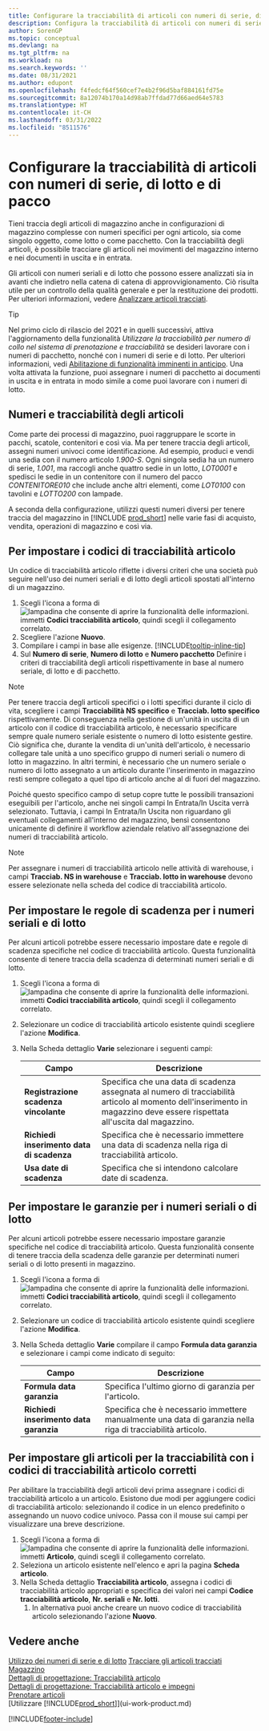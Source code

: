 ```yaml
---
title: Configurare la tracciabilità di articoli con numeri di serie, di lotto e di pacco
description: Configura la tracciabilità di articoli con numeri di serie, di lotto e di pacco
author: SorenGP
ms.topic: conceptual
ms.devlang: na
ms.tgt_pltfrm: na
ms.workload: na
ms.search.keywords: ''
ms.date: 08/31/2021
ms.author: edupont
ms.openlocfilehash: f4fedcf64f560cef7e4b2f96d5baf884161fd75e
ms.sourcegitcommit: 8a12074b170a14d98ab7ffdad77d66aed64e5783
ms.translationtype: HT
ms.contentlocale: it-CH
ms.lasthandoff: 03/31/2022
ms.locfileid: "8511576"
---
```

# <a name="set-up-item-tracking-with-serial-lot-and-package-numbers"></a>Configurare la tracciabilità di articoli con numeri di serie, di lotto e di pacco

Tieni traccia degli articoli di magazzino anche in configurazioni di magazzino complesse con numeri specifici per ogni articolo, sia come singolo oggetto, come lotto o come pacchetto. Con la tracciabilità degli articoli, è possibile tracciare gli articoli nei movimenti del magazzino interno e nei documenti in uscita e in entrata.

Gli articoli con numeri seriali e di lotto che possono essere analizzati sia in avanti che indietro nella catena di catena di approvvigionamento. Ciò risulta utile per un controllo della qualità generale e per la restituzione dei prodotti. Per ulteriori informazioni, vedere [Analizzare articoli tracciati](inventory-how-to-trace-item-tracked-items.md).  

> [!TIP]
> Nel primo ciclo di rilascio del 2021 e in quelli successivi, attiva l'aggiornamento della funzionalità *Utilizzare la tracciabilità per numero di collo nel sistema di prenotazione e tracciabilità* se desideri lavorare con i numeri di pacchetto, nonché con i numeri di serie e di lotto. Per ulteriori informazioni, vedi [Abilitazione di funzionalità imminenti in anticipo](admin-feature-management.md). Una volta attivata la funzione, puoi assegnare i numeri di pacchetto ai documenti in uscita e in entrata in modo simile a come puoi lavorare con i numeri di lotto.  

## <a name="numbers-and-item-tracking"></a>Numeri e tracciabilità degli articoli

Come parte dei processi di magazzino, puoi raggruppare le scorte in pacchi, scatole, contenitori e così via. Ma per tenere traccia degli articoli, assegni numeri univoci come identificazione. Ad esempio, produci e vendi una sedia con il numero articolo *1.900-S*. Ogni singola sedia ha un numero di serie, *1.001*, ma raccogli anche quattro sedie in un lotto, *LOT0001* e spedisci le sedie in un contenitore con il numero del pacco *CONTENITORE010* che include anche altri elementi, come *LOT0100* con tavolini e *LOTTO200* con lampade.  

A seconda della configurazione, utilizzi questi numeri diversi per tenere traccia del magazzino in [!INCLUDE [prod_short](includes/prod_short.md)] nelle varie fasi di acquisto, vendita, operazioni di magazzino e così via.

## <a name="to-set-up-item-tracking-codes"></a>Per impostare i codici di tracciabilità articolo

Un codice di tracciabilità articolo riflette i diversi criteri che una società può seguire nell'uso dei numeri seriali e di lotto degli articoli spostati all'interno di un magazzino.  

1. Scegli l'icona a forma di ![lampadina che consente di aprire la funzionalità delle informazioni.](media/ui-search/search_small.png "Dimmi cosa vuoi fare") immetti **Codici tracciabilità articolo**, quindi scegli il collegamento correlato.  
2. Scegliere l'azione **Nuovo**.
3. Compilare i campi in base alle esigenze. [!INCLUDE[tooltip-inline-tip](includes/tooltip-inline-tip_md.md)]  
4. Sul **Numero di serie**, **Numero di lotto** e **Numero pacchetto** Definire i criteri di tracciabilità degli articoli rispettivamente in base al numero seriale, di lotto e di pacchetto.  

> [!NOTE]  
> Per tenere traccia degli articoli specifici o i lotti specifici durante il ciclo di vita, scegliere i campi **Tracciabilità NS specifico** e **Tracciab. lotto specifico** rispettivamente. Di conseguenza nella gestione di un'unità in uscita di un articolo con il codice di tracciabilità articolo, è necessario specificare sempre quale numero seriale esistente o numero di lotto esistente gestire. Ciò significa che, durante la vendita di un'unità dell'articolo, è necessario collegare tale unità a uno specifico gruppo di numeri seriali o numero di lotto in magazzino. In altri termini, è necessario che un numero seriale o numero di lotto assegnato a un articolo durante l'inserimento in magazzino resti sempre collegato a quel tipo di articolo anche al di fuori del magazzino.

Poiché questo specifico campo di setup copre tutte le possibili transazioni eseguibili per l'articolo, anche nei singoli campi In Entrata/In Uscita verrà selezionato. Tuttavia, i campi In Entrata/In Uscita non riguardano gli eventuali collegamenti all'interno del magazzino, bensì consentono unicamente di definire il workflow aziendale relativo all'assegnazione dei numeri di tracciabilità articolo.  

> [!NOTE]  
>  Per assegnare i numeri di tracciabilità articolo nelle attività di warehouse, i campi **Tracciab. NS in warehouse** e **Tracciab. lotto in warehouse** devono essere selezionate nella scheda del codice di tracciabilità articolo.  

## <a name="to-set-up-expiration-rules-for-serial-or-lot-numbers"></a>Per impostare le regole di scadenza per i numeri seriali e di lotto

Per alcuni articoli potrebbe essere necessario impostare date e regole di scadenza specifiche nel codice di tracciabilità articolo. Questa funzionalità consente di tenere traccia della scadenza di determinati numeri seriali e di lotto.

1. Scegli l'icona a forma di ![lampadina che consente di aprire la funzionalità delle informazioni.](media/ui-search/search_small.png "Dimmi cosa vuoi fare") immetti **Codici tracciabilità articolo**, quindi scegli il collegamento correlato.
2. Selezionare un codice di tracciabilità articolo esistente quindi scegliere l'azione **Modifica**.  
3. Nella Scheda dettaglio **Varie** selezionare i seguenti campi:  

    |Campo|Descrizione|  
    |---------------------------------|---------------------------------------|  
    |**Registrazione scadenza vincolante**|Specifica che una data di scadenza assegnata al numero di tracciabilità articolo al momento dell'inserimento in magazzino deve essere rispettata all'uscita dal magazzino.|  
    |**Richiedi inserimento data di scadenza**|Specifica che è necessario immettere una data di scadenza nella riga di tracciabilità articolo.|  
    |**Usa date di scadenza**|Specifica che si intendono calcolare date di scadenza. |  

## <a name="to-set-up-warranties-for-serial-or-lot-numbers"></a>Per impostare le garanzie per i numeri seriali o di lotto

Per alcuni articoli potrebbe essere necessario impostare garanzie specifiche nel codice di tracciabilità articolo. Questa funzionalità consente di tenere traccia della scadenza delle garanzie per determinati numeri seriali o di lotto presenti in magazzino.  

1. Scegli l'icona a forma di ![lampadina che consente di aprire la funzionalità delle informazioni.](media/ui-search/search_small.png "Dimmi cosa vuoi fare") immetti **Codici tracciabilità articolo**, quindi scegli il collegamento correlato.  
2. Selezionare un codice di tracciabilità articolo esistente quindi scegliere l'azione **Modifica**.  
3. Nella Scheda dettaglio **Varie** compilare il campo **Formula data garanzia** e selezionare i campi come indicato di seguito:  

    |Campo|Descrizione|  
    |---------------------------------|---------------------------------------|  
    |**Formula data garanzia**|Specifica l'ultimo giorno di garanzia per l'articolo.|  
    |**Richiedi inserimento data garanzia**|Specifica che è necessario immettere manualmente una data di garanzia nella riga di tracciabilità articolo.|  


## <a name="to-set-up-items-for-tracking-with-the-correct-item-tracking-codes"></a>Per impostare gli articoli per la tracciabilità con i codici di tracciabilità articolo corretti

Per abilitare la tracciabilità degli articoli devi prima assegnare i codici di tracciabilità articolo a un articolo. Esistono due modi per aggiungere codici di tracciabilità articolo: selezionando il codice in un elenco predefinito o assegnando un nuovo codice univoco. Passa con il mouse sui campi per visualizzare una breve descrizione.

1. Scegli l'icona a forma di ![lampadina che consente di aprire la funzionalità delle informazioni.](media/ui-search/search_small.png "Informazioni sull'operazione che si desidera eseguire") immetti **Articolo**, quindi scegli il collegamento correlato.
2. Seleziona un articolo esistente nell'elenco e apri la pagina **Scheda articolo**.  
3. Nella Scheda dettaglio **Tracciabilità articolo**, assegna i codici di tracciabilità articolo appropriati e specifica dei valori nei campi **Codice tracciabilità articolo**, **Nr. seriali** e **Nr. lotti**.
    1. In alternativa puoi anche creare un nuovo codice di tracciabilità articolo selezionando l'azione **Nuovo**.

## <a name="see-also"></a>Vedere anche

[Utilizzo dei numeri di serie e di lotto](inventory-how-work-item-tracking.md)
[Tracciare gli articoli tracciati](inventory-how-to-trace-item-tracked-items.md)  
[Magazzino](inventory-manage-inventory.md)  
[Dettagli di progettazione: Tracciabilità articolo](design-details-item-tracking.md)  
[Dettagli di progettazione: Tracciabilità articolo e impegni](design-details-item-tracking-and-reservations.md)  
[Prenotare articoli](inventory-how-to-reserve-items.md)  
[Utilizzare [!INCLUDE[prod_short](includes/prod_short.md)]](ui-work-product.md)  

[!INCLUDE[footer-include](includes/footer-banner.md)]